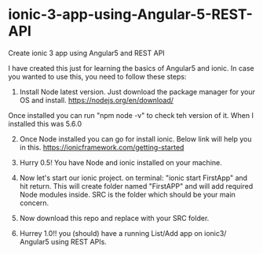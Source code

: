 # ionic-3-app-using-Angular-5-REST-API
Create ionic 3 app using Angular5 and REST API

I have created this just for learning the basics of Angular5 and ionic. In case you wanted to use this, you need to follow these steps:

1. Install Node latest version. Just download the package manager for your OS and install.
https://nodejs.org/en/download/

Once installed you can run "npm node -v" to check teh version of it. When I installed this was 5.6.0

2. Once Node installed you can go for install ionic. Below link will help you in this.
https://ionicframework.com/getting-started

3. Hurry 0.5! You have Node and ionic installed on your machine.

4. Now let's start our ionic project.
on terminal: "ionic start FirstApp" and hit return. 
This will create folder named "FirstAPP" and will add required Node modules inside. SRC is the folder which should be your main concern.

5. Now download this repo and replace with your SRC folder.

6. Hurrey 1.0!! you (should) have a running List/Add app on ionic3/ Angular5 using REST APIs.
